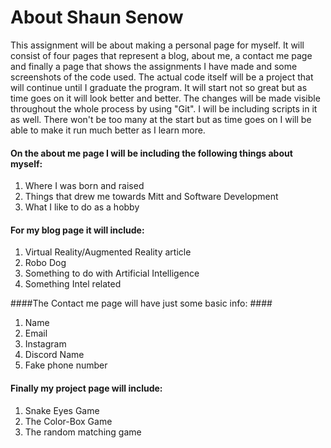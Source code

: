 About Shaun Senow
=================

This assignment will be about making a personal page for myself. It will consist of four pages that represent a blog, about me, a contact me page and finally a page that shows the assignments I have made and some screenshots of the code used. The actual code itself will be a project that will continue until I graduate the program. It will start not so great but as time goes on it will look better and better. The changes will be made visible throughout the whole process by using "Git". I will be including scripts in it as well. There won't be too many at the start but as time goes on I will be able to make it run much better as I learn more.


#### On the about me page I will be including the following things about myself: ####

1. Where I was born and raised
2. Things that drew me towards Mitt and Software Development
3. What I like to do as a hobby

#### For my blog page it will include: ####
1. Virtual Reality/Augmented Reality article
2. Robo Dog
3. Something to do with Artificial Intelligence
4. Something Intel related

####The Contact me page will have just some basic info: ####

1. Name
2. Email
3. Instagram
4. Discord Name
5. Fake phone number

#### Finally my project page will include: ####

1. Snake Eyes Game
2. The Color-Box Game
3. The random matching game